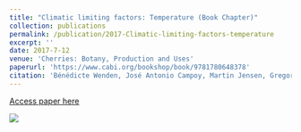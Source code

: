 ```yaml
---
title: "Climatic limiting factors: Temperature (Book Chapter)"
collection: publications
permalink: /publication/2017-Climatic-limiting-factors-temperature
excerpt: ''
date: 2017-7-12
venue: 'Cherries: Botany, Production and Uses'
paperurl: 'https://www.cabi.org/bookshop/book/9781780648378'
citation: 'Bénédicte Wenden, José Antonio Campoy, Martin Jensen, Gregorio López-Ortega (2017), "Climatic limiting factors: Temperature", in Jose Quero-Garcia, Amy Iezzoni, Joanna Pulawska, Gregory A Lang (ed.), <i>Cherries: Botany, Production and Uses</i>, CABI Publishing, Pages 166-188'
---
```


<i class="ai ai-open-access"></i> [Access paper here](https://books.google.fr/books?id=5xsxDwAAQBAJ&lpg=PA166&ots=CDTyyxKK_4&dq=info%3AzmQRj2mk24EJ%3Ascholar.google.com&lr&pg=PA166#v=onepage&q&f=false)

<img src='/bwenden/images/Detection-QTL.png' />
